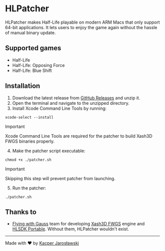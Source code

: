 # HLPatcher
HLPatcher makes Half-Life playable on modern ARM Macs that only support 64-bit applications. It lets users to enjoy the game again without the hassle of manual binary update.

## Supported games
- Half-Life
- Half-Life: Opposing Force
- Half-Life: Blue Shift

## Installation
1. Download the latest release from [GitHub Releases](https://github.com/kacper-jar/HLPatcher/releases) and unzip it.
2. Open the terminal and navigate to the unzipped directory.
3. Install Xcode Command Line Tools by running:
```shell
xcode-select --install
```
> [!IMPORTANT]
> Xcode Command Line Tools are required for the patcher to build Xash3D FWGS binaries properly.
4. Make the patcher script executable:
```shell
chmod +x ./patcher.sh
```
> [!IMPORTANT]
> Skipping this step will prevent patcher from launching.
5. Run the patcher:
```shell
./patcher.sh
```

## Thanks to
 - [Flying with Gauss](https://xash.su/) team for developing [Xash3D FWGS](https://github.com/FWGS/xash3d-fwgs) engine and [HLSDK Portable](https://github.com/FWGS/hlsdk-portable). Without them, HLPatcher wouldn't exist.

---

Made with ❤️ by [Kacper Jarosławski](https://github.com/kacper-jar)
